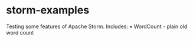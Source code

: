 storm-examples
==============

Testing some features of Apache Storm. 
Includes: 
• WordCount - plain old word count
